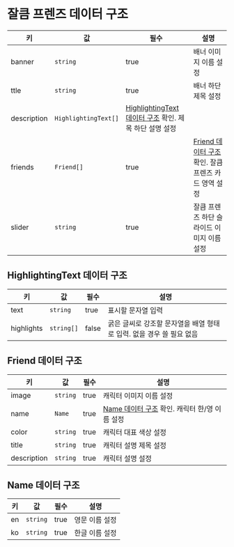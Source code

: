 # 잘큼 프렌즈 데이터 구조

| 키 | 값 | 필수 | 설명 |
| --- | --- | --- | --- |
| banner | `string` | true | 배너 이미지 이름 설정 |
| ttle | `string` | true | 배너 하단 제목 설정 |
| description | `HighlightingText[]` | [HighlightingText 데이터 구조](#highlightingtext-데이터-구조) 확인. 제목 하단 설명 설정 |
| friends | `Friend[]` | true | [Friend 데이터 구조](#friend-데이터-구조) 확인. 잘큼 프렌즈 카드 영역 설정 |
| slider | `string` | true | 잘큼 프렌즈 하단 슬라이드 이미지 이름 설정 |

## HighlightingText 데이터 구조

| 키 | 값 | 필수 | 설명 |
| --- | --- | --- | --- |
| text | `string` | true | 표시할 문자열 입력 |
| highlights | `string[]` | false | 굵은 글씨로 강조할 문자열을 배열 형태로 입력. 없을 경우 쓸 필요 없음 |

## Friend 데이터 구조

| 키 | 값 | 필수 | 설명 |
| --- | --- | --- | --- |
| image | `string` | true | 캐릭터 이미지 이름 설정 |
| name | `Name` | true | [Name 데이터 구조](#name-데이터-구조) 확인. 캐릭터 한/영 이름 설정 |
| color | `string` | true | 캐릭터 대표 색상 설정 |
| title | `string` | true | 캐릭터 설명 제목 설정 |
| description | `string` | true | 캐릭터 설명 설정 |

## Name 데이터 구조

| 키 | 값 | 필수 | 설명 |
| --- | --- | --- | --- |
| en | `string` | true | 영문 이름 설정 |
| ko | `string` | true | 한글 이름 설정 |
